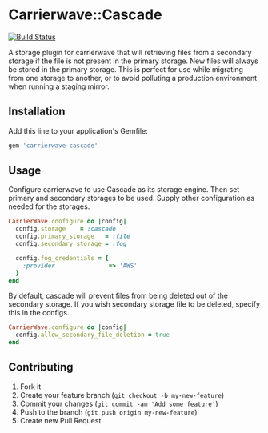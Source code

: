 # Carrierwave::Cascade

[![Build Status](https://travis-ci.org/kjg/carrierwave-cascade.png?branch=master)](https://travis-ci.org/kjg/carrierwave-cascade)

A storage plugin for carrierwave that will retrieving files from a
secondary storage if the file is not present in the primary storage.
New files will always be stored in the primary storage. This is
perfect for use while migrating from one storage to another, or to
avoid polluting a production environment when running a staging
mirror.

## Installation

Add this line to your application's Gemfile:

```ruby
gem 'carrierwave-cascade'
```

## Usage

Configure carrierwave to use Cascade as its storage engine. Then set
primary and secondary storages to be used. Supply other
configuration as needed for the storages.

```ruby
CarrierWave.configure do |config|
  config.storage    = :cascade
  config.primary_storage   = :file
  config.secondary_storage = :fog

  config.fog_credentials = {
    :provider               => 'AWS'
  }
end
```

By default, cascade will prevent files from being deleted out of the
secondary storage. If you wish secondary storage file to be deleted,
specify this in the configs.

```ruby
CarrierWave.configure do |config|
  config.allow_secondary_file_deletion = true
end
```

## Contributing

1. Fork it
2. Create your feature branch (`git checkout -b my-new-feature`)
3. Commit your changes (`git commit -am 'Add some feature'`)
4. Push to the branch (`git push origin my-new-feature`)
5. Create new Pull Request
